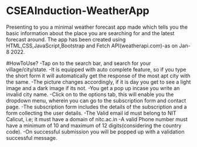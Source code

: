 # CSEAInduction-WeatherApp

Presenting to you a minimal weather forecast app made which tells you the basic information about the place you are searching for and the latest forecast around.
The app has been created using HTML,CSS,JavaScript,Bootstrap and Fetch API(weatherapi.com)-as on Jan-8 2022.


#HowToUse?
-Tap on to the search bar, and search for your village/city/state.
-It is equipped with auto complete feature, so if you type the short form it will automatically get the response of the most apt city with the same.
-The picture changes accordingly, if it is day you get to see a light image and a dark image if its not.
-You get a pop up incase you write an invalid city name.
-Click on to the options tab, this will enable you the dropdown menu, wherein you can go to the subscription form and contact page.
-The subscription form includes the details of the subscription and a form collecting the user details.
-The Valid email id must belong to NIT Calicut, i.e; it must have a domain of nitc.ac.in
-A valid Phone number must have a minimum of 10 and maximum of 12 digits(considering the country code).
-On successful submission you will be popped up with a validation successful message.
